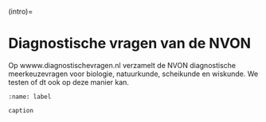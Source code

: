 (intro)=
# Diagnostische vragen van de NVON



Op wwww.diagnostischevragen.nl verzamelt de NVON diagnostische meerkeuzevragen voor biologie, natuurkunde, scheikunde en wiskunde. We testen of dt ook op deze manier kan. 



```{figure} .[/path/to/figure.jpg](https://www.diagnostischevragen.nl/wp-content/uploads/2023/05/cropped-logo_diagnostische_vragen-2048x292.png)
:name: label

caption
```
